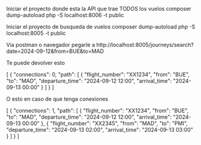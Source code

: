 Iniciar el proyecto donde esta la API que trae TODOS los vuelos
composer dump-autoload
php -S localhost:8006 -t public

Iniciar el proyecto de busqueda de vuelos
composer dump-autoload
php -S localhost:8005 -t public

Via postman o navegador pegarle a
http://localhost:8005/journeys/search?date=2024-09-12&from=BUE&to=MAD

Te puede devolver esto

[
    {
        "connections": 0,
        "path": [
            {
                "flight_number": "XX1234",
                "from": "BUE",
                "to": "MAD",
                "departure_time": "2024-09-12 12:00",
                "arrival_time": "2024-09-13 00:00"
            }
        ]
    }
]

O esto en caso de que tenga conexiones

[
    {
        "connections": 1,
        "path": [
            {
                "flight_number": "XX1234",
                "from": "BUE",
                "to": "MAD",
                "departure_time": "2024-09-12 12:00",
                "arrival_time": "2024-09-13 00:00"
            },
            {
                "flight_number": "XX2345",
                "from": "MAD",
                "to": "PMI",
                "departure_time": "2024-09-13 02:00",
                "arrival_time": "2024-09-13 03:00"
            }
        ]
    }
]
